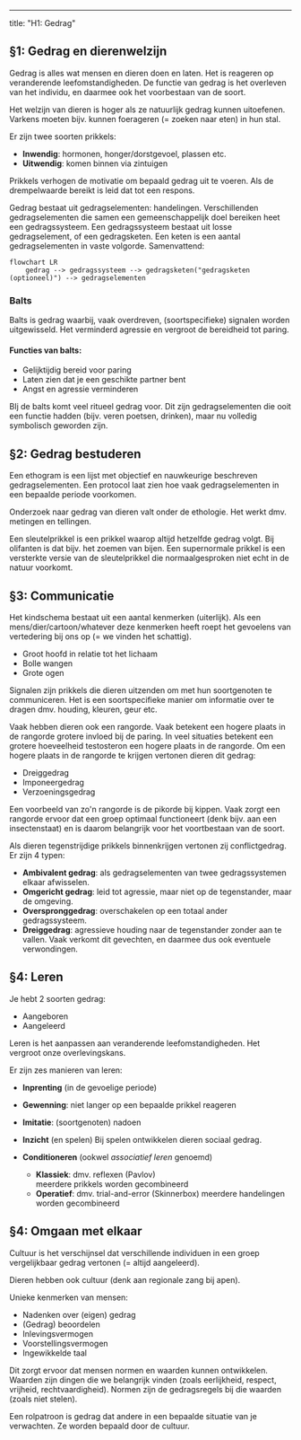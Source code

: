 ---
title: "H1: Gedrag"

## §1: Gedrag en dierenwelzijn

Gedrag is alles wat mensen en dieren doen en laten. Het is reageren op veranderende leefomstandigheden. De functie van gedrag is het overleven van het individu, en daarmee ook het voorbestaan van de soort.

Het welzijn van dieren is hoger als ze natuurlijk gedrag kunnen uitoefenen. Varkens moeten bijv. kunnen foerageren (= zoeken naar eten) in hun stal.

Er zijn twee soorten prikkels:

- **Inwendig**: hormonen, honger/dorstgevoel, plassen etc.
- **Uitwendig**: komen binnen via zintuigen

Prikkels verhogen de motivatie om bepaald gedrag uit te voeren. Als de drempelwaarde bereikt is leid dat tot een respons.

Gedrag bestaat uit gedragselementen: handelingen. Verschillenden gedragselementen die samen een gemeenschappelijk doel bereiken heet een gedragssysteem. Een gedragssysteem bestaat uit losse gedragselement, of een gedragsketen. Een keten is een aantal gedragselementen in vaste volgorde. Samenvattend:

```mermaid
flowchart LR
    gedrag --> gedragssysteem --> gedragsketen("gedragsketen (optioneel)") --> gedragselementen
```

### Balts

Balts is gedrag waarbij, vaak overdreven, (soortspecifieke) signalen worden uitgewisseld. Het verminderd agressie en vergroot de bereidheid tot paring.

#### Functies van balts:

- Gelijktijdig bereid voor paring
- Laten zien dat je een geschikte partner bent
- Angst en agressie verminderen

BIj de balts komt veel ritueel gedrag voor. Dit zijn gedragselementen die ooit een functie hadden (bijv. veren poetsen, drinken), maar nu volledig symbolisch geworden zijn.

## §2: Gedrag bestuderen

Een ethogram is een lijst met objectief en nauwkeurige beschreven gedragselementen.
Een protocol laat zien hoe vaak gedragselementen in een bepaalde periode voorkomen.

Onderzoek naar gedrag van dieren valt onder de ethologie. Het werkt dmv. metingen en tellingen.

Een sleutelprikkel is een prikkel waarop altijd hetzelfde gedrag volgt. Bij olifanten is dat bijv. het zoemen van bijen. Een supernormale prikkel is een versterkte versie van de sleutelprikkel die normaalgesproken niet echt in de natuur voorkomt.

## §3: Communicatie

Het kindschema bestaat uit een aantal kenmerken (uiterlijk). Als een mens/dier/cartoon/whatever deze kenmerken heeft roept het gevoelens van vertedering bij ons op (= we vinden het schattig).

- Groot hoofd in relatie tot het lichaam
- Bolle wangen
- Grote ogen

Signalen zijn prikkels die dieren uitzenden om met hun soortgenoten te communiceren. Het is een soortspecifieke manier om informatie over te dragen dmv. houding, kleuren, geur etc.

Vaak hebben dieren ook een rangorde. Vaak betekent een hogere plaats in de rangorde grotere invloed bij de paring. In veel situaties betekent een grotere hoeveelheid testosteron een hogere plaats in de rangorde. Om een hogere plaats in de rangorde te krijgen vertonen dieren dit gedrag:

- Dreiggedrag
- Imponeergedrag
- Verzoeningsgedrag

Een voorbeeld van zo'n rangorde is de pikorde bij kippen. Vaak zorgt een rangorde ervoor dat een groep optimaal functioneert (denk bijv. aan een insectenstaat) en is daarom belangrijk voor het voortbestaan van de soort.

Als dieren tegenstrijdige prikkels binnenkrijgen vertonen zij conflictgedrag. Er zijn 4 typen:

- **Ambivalent gedrag**: als gedragselementen van twee gedragssystemen elkaar afwisselen.
- **Omgericht gedrag**: leid tot agressie, maar niet op de tegenstander, maar de omgeving.
- **Overspronggedrag**: overschakelen op een totaal ander gedragssysteem.
- **Dreiggedrag**: agressieve houding naar de tegenstander zonder aan te vallen. Vaak verkomt dit gevechten, en daarmee dus ook eventuele verwondingen.

## §4: Leren

Je hebt 2 soorten gedrag:

- Aangeboren
- Aangeleerd

Leren is het aanpassen aan veranderende leefomstandigheden. Het vergroot onze overlevingskans.

Er zijn zes manieren van leren:

- **Inprenting** (in de gevoelige periode)
- **Gewenning**: niet langer op een bepaalde prikkel reageren
- **Imitatie**: (soortgenoten) nadoen
- **Inzicht** (en spelen)
  Bij spelen ontwikkelen dieren sociaal gedrag.

- **Conditioneren** (ookwel _associatief leren_ genoemd)
  - **Klassiek**: dmv. reflexen (Pavlov)  
    meerdere prikkels worden gecombineerd
  - **Operatief**: dmv. trial-and-error (Skinnerbox)
    meerdere handelingen worden gecombineerd

## §4: Omgaan met elkaar

Cultuur is het verschijnsel dat verschillende individuen in een groep vergelijkbaar gedrag vertonen (= altijd aangeleerd).

Dieren hebben ook cultuur (denk aan regionale zang bij apen).

Unieke kenmerken van mensen:

- Nadenken over (eigen) gedrag
- (Gedrag) beoordelen
- Inlevingsvermogen
- Voorstellingsvermogen
- Ingewikkelde taal

Dit zorgt ervoor dat mensen normen en waarden kunnen ontwikkelen. Waarden zijn dingen die we belangrijk vinden (zoals eerlijkheid, respect, vrijheid, rechtvaardigheid). Normen zijn de gedragsregels bij die waarden (zoals niet stelen).

Een rolpatroon is gedrag dat andere in een bepaalde situatie van je verwachten. Ze worden bepaald door de cultuur.
